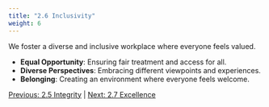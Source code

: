 ```yaml
---
title: "2.6 Inclusivity"
weight: 6
---
```


We foster a diverse and inclusive workplace where everyone feels valued.

- **Equal Opportunity**: Ensuring fair treatment and access for all.
- **Diverse Perspectives**: Embracing different viewpoints and experiences.
- **Belonging**: Creating an environment where everyone feels welcome.

[Previous: 2.5 Integrity](/handbook/company-values/integrity/) | [Next: 2.7 Excellence](/handbook/company-values/excellence/)